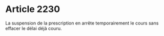 # Article 2230

La suspension de la prescription en arrête temporairement le cours sans effacer le délai déjà couru.

